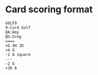 # Card scoring format

```
GOLF9
9-Card Golf
@A:Amy
@G:Greg
====
>G 4H JD
+4 G
-2 A square
---
-2 G
+36 A
```
